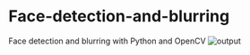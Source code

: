 # Face-detection-and-blurring
Face detection and blurring with Python and OpenCV 
![output](https://github.com/vaiibs/Face-detection-and-blurring/assets/97294116/80de5179-ac0d-41ba-b4fb-a8899a7a52e1)
